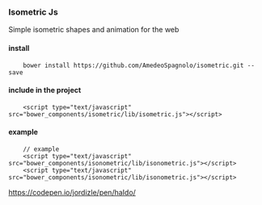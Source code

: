 ### Isometric Js

Simple isometric shapes and animation for the web

#### install

		bower install https://github.com/AmedeoSpagnolo/isometric.git --save

#### include in the project

		<script type="text/javascript" src="bower_components/isometric/lib/isometric.js"></script>

#### example

		// example
		<script type="text/javascript" src="bower_components/isonometric/lib/isonometric.js"></script>
		<script type="text/javascript" src="bower_components/isonometric/lib/isonometric.js"></script>



https://codepen.io/jordizle/pen/haIdo/
